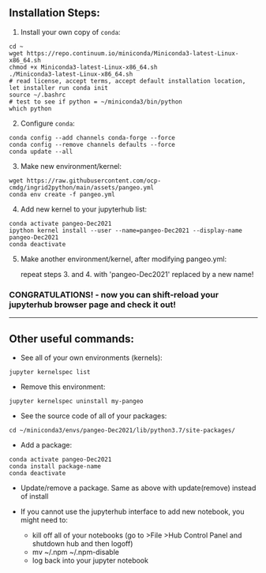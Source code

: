 ## Installation Steps:

1. Install your own copy of `conda`:

```
cd ~
wget https://repo.continuum.io/miniconda/Miniconda3-latest-Linux-x86_64.sh
chmod +x Miniconda3-latest-Linux-x86_64.sh
./Miniconda3-latest-Linux-x86_64.sh
# read license, accept terms, accept default installation location, let installer run conda init
source ~/.bashrc
# test to see if python = ~/miniconda3/bin/python
which python
```

2. Configure `conda`:

```
conda config --add channels conda-forge --force
conda config --remove channels defaults --force
conda update --all
```

3. Make new environment/kernel:

```
wget https://raw.githubusercontent.com/ocp-cmdg/ingrid2python/main/assets/pangeo.yml
conda env create -f pangeo.yml
```

4. Add new kernel to your jupyterhub list:

```
conda activate pangeo-Dec2021
ipython kernel install --user --name=pangeo-Dec2021 --display-name pangeo-Dec2021
conda deactivate
```

5. Make another environment/kernel, after modifying pangeo.yml:

    repeat steps 3. and 4. with 'pangeo-Dec2021' replaced by a new name!
    
### CONGRATULATIONS! - now you can shift-reload your jupyterhub browser page and check it out!

---

## Other useful commands:

- See all of your own environments (kernels):

```
jupyter kernelspec list
```

- Remove this environment:

```
jupyter kernelspec uninstall my-pangeo
```

- See the source code of all of your packages:

```
cd ~/miniconda3/envs/pangeo-Dec2021/lib/python3.7/site-packages/
```


- Add a package:

```
conda activate pangeo-Dec2021
conda install package-name
conda deactivate
```

- Update/remove a package. Same as above with update(remove) instead of install


- If you cannot use the jupyterhub interface to add new notebook, you might need to:
  - kill off all of your notebooks (go to >File >Hub Control Panel  and shutdown hub and then logoff)
  - mv ~/.npm ~/.npm-disable
  - log back into your jupyter notebook
